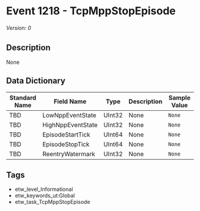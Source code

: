# Event 1218 - TcpMppStopEpisode
###### Version: 0

## Description
None

## Data Dictionary
|Standard Name|Field Name|Type|Description|Sample Value|
|---|---|---|---|---|
|TBD|LowNppEventState|UInt32|None|`None`|
|TBD|HighNppEventState|UInt32|None|`None`|
|TBD|EpisodeStartTick|UInt64|None|`None`|
|TBD|EpisodeStopTick|UInt64|None|`None`|
|TBD|ReentryWatermark|UInt32|None|`None`|

## Tags
* etw_level_Informational
* etw_keywords_ut:Global
* etw_task_TcpMppStopEpisode